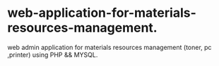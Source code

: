# web-application-for-materials-resources-management.
web admin application for materials resources management (toner, pc ,printer) using PHP &amp;&amp; MYSQL.
